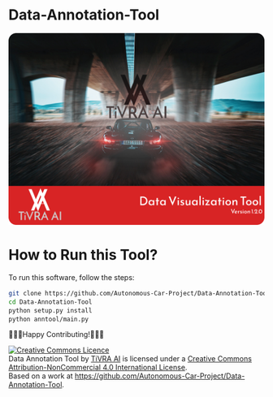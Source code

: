 # Data-Annotation-Tool

![Splash](assets/splash.png)

# How to Run this Tool? 

To run this software, follow the steps:

```bash
git clone https://github.com/Autonomous-Car-Project/Data-Annotation-Tool.git
cd Data-Annotation-Tool
python setup.py install 
python anntool/main.py

```
🚀🚀🚀Happy Contributing!🚀🚀🚀

<a rel="license" href="http://creativecommons.org/licenses/by-nc/4.0/"><img alt="Creative Commons Licence" style="border-width:0" src="https://i.creativecommons.org/l/by-nc/4.0/88x31.png" /></a><br /><span xmlns:dct="http://purl.org/dc/terms/" property="dct:title">Data Annotation Tool</span> by <a xmlns:cc="http://creativecommons.org/ns#" href="https://tivraai.com/" property="cc:attributionName" rel="cc:attributionURL">TiVRA AI</a> is licensed under a <a rel="license" href="http://creativecommons.org/licenses/by-nc/4.0/">Creative Commons Attribution-NonCommercial 4.0 International License</a>.<br />Based on a work at <a xmlns:dct="http://purl.org/dc/terms/" href="https://github.com/Autonomous-Car-Project/Data-Annotation-Tool" rel="dct:source">https://github.com/Autonomous-Car-Project/Data-Annotation-Tool</a>.
